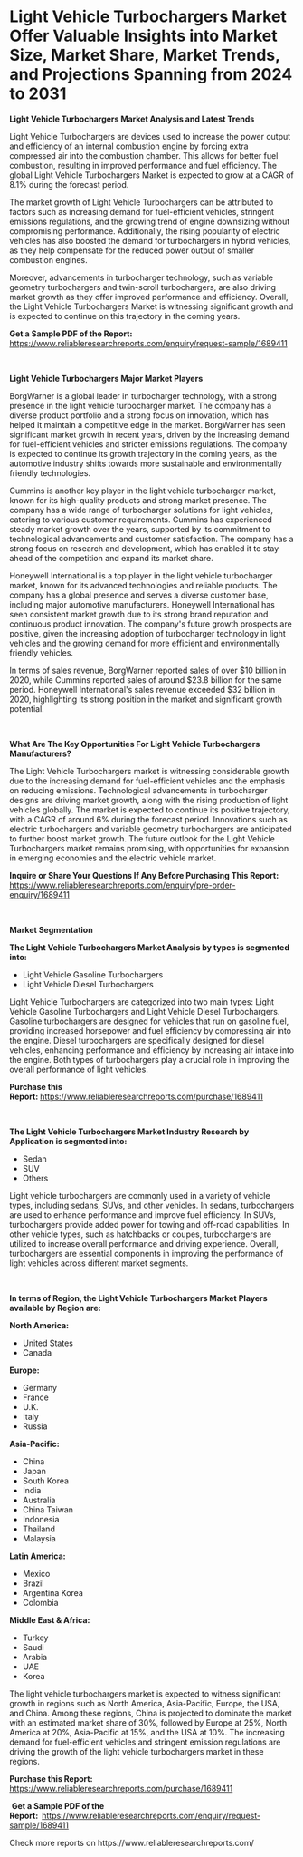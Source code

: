<p><h1>Light Vehicle Turbochargers Market Offer Valuable Insights into Market Size, Market Share, Market Trends, and Projections Spanning from 2024 to 2031</h1></p><p><strong>Light Vehicle Turbochargers Market Analysis and Latest Trends</strong></p>
<p><p>Light Vehicle Turbochargers are devices used to increase the power output and efficiency of an internal combustion engine by forcing extra compressed air into the combustion chamber. This allows for better fuel combustion, resulting in improved performance and fuel efficiency. The global Light Vehicle Turbochargers Market is expected to grow at a CAGR of 8.1% during the forecast period.</p><p>The market growth of Light Vehicle Turbochargers can be attributed to factors such as increasing demand for fuel-efficient vehicles, stringent emissions regulations, and the growing trend of engine downsizing without compromising performance. Additionally, the rising popularity of electric vehicles has also boosted the demand for turbochargers in hybrid vehicles, as they help compensate for the reduced power output of smaller combustion engines.</p><p>Moreover, advancements in turbocharger technology, such as variable geometry turbochargers and twin-scroll turbochargers, are also driving market growth as they offer improved performance and efficiency. Overall, the Light Vehicle Turbochargers Market is witnessing significant growth and is expected to continue on this trajectory in the coming years.</p></p>
<p><strong>Get a Sample PDF of the Report:&nbsp;</strong> <a href="https://www.reliableresearchreports.com/enquiry/request-sample/1689411">https://www.reliableresearchreports.com/enquiry/request-sample/1689411</a></p>
<p>&nbsp;</p>
<p><strong>Light Vehicle Turbochargers Major Market Players</strong></p>
<p><p>BorgWarner is a global leader in turbocharger technology, with a strong presence in the light vehicle turbocharger market. The company has a diverse product portfolio and a strong focus on innovation, which has helped it maintain a competitive edge in the market. BorgWarner has seen significant market growth in recent years, driven by the increasing demand for fuel-efficient vehicles and stricter emissions regulations. The company is expected to continue its growth trajectory in the coming years, as the automotive industry shifts towards more sustainable and environmentally friendly technologies.</p><p>Cummins is another key player in the light vehicle turbocharger market, known for its high-quality products and strong market presence. The company has a wide range of turbocharger solutions for light vehicles, catering to various customer requirements. Cummins has experienced steady market growth over the years, supported by its commitment to technological advancements and customer satisfaction. The company has a strong focus on research and development, which has enabled it to stay ahead of the competition and expand its market share.</p><p>Honeywell International is a top player in the light vehicle turbocharger market, known for its advanced technologies and reliable products. The company has a global presence and serves a diverse customer base, including major automotive manufacturers. Honeywell International has seen consistent market growth due to its strong brand reputation and continuous product innovation. The company's future growth prospects are positive, given the increasing adoption of turbocharger technology in light vehicles and the growing demand for more efficient and environmentally friendly vehicles.</p><p>In terms of sales revenue, BorgWarner reported sales of over $10 billion in 2020, while Cummins reported sales of around $23.8 billion for the same period. Honeywell International's sales revenue exceeded $32 billion in 2020, highlighting its strong position in the market and significant growth potential.</p></p>
<p>&nbsp;</p>
<p><strong>What Are The Key Opportunities For Light Vehicle Turbochargers Manufacturers?</strong></p>
<p><p>The Light Vehicle Turbochargers market is witnessing considerable growth due to the increasing demand for fuel-efficient vehicles and the emphasis on reducing emissions. Technological advancements in turbocharger designs are driving market growth, along with the rising production of light vehicles globally. The market is expected to continue its positive trajectory, with a CAGR of around 6% during the forecast period. Innovations such as electric turbochargers and variable geometry turbochargers are anticipated to further boost market growth. The future outlook for the Light Vehicle Turbochargers market remains promising, with opportunities for expansion in emerging economies and the electric vehicle market.</p></p>
<p><strong>Inquire or Share Your Questions If Any Before Purchasing This Report:</strong> <a href="https://www.reliableresearchreports.com/enquiry/pre-order-enquiry/1689411">https://www.reliableresearchreports.com/enquiry/pre-order-enquiry/1689411</a></p>
<p>&nbsp;</p>
<p><strong>Market Segmentation</strong></p>
<p><strong>The Light Vehicle Turbochargers Market Analysis by types is segmented into:</strong></p>
<p><ul><li>Light Vehicle Gasoline Turbochargers</li><li>Light Vehicle Diesel Turbochargers</li></ul></p>
<p><p>Light Vehicle Turbochargers are categorized into two main types: Light Vehicle Gasoline Turbochargers and Light Vehicle Diesel Turbochargers. Gasoline turbochargers are designed for vehicles that run on gasoline fuel, providing increased horsepower and fuel efficiency by compressing air into the engine. Diesel turbochargers are specifically designed for diesel vehicles, enhancing performance and efficiency by increasing air intake into the engine. Both types of turbochargers play a crucial role in improving the overall performance of light vehicles.</p></p>
<p><strong>Purchase this Report:&nbsp;</strong><a href="https://www.reliableresearchreports.com/purchase/1689411">https://www.reliableresearchreports.com/purchase/1689411</a></p>
<p>&nbsp;</p>
<p><strong>The Light Vehicle Turbochargers Market Industry Research by Application is segmented into:</strong></p>
<p><ul><li>Sedan</li><li>SUV</li><li>Others</li></ul></p>
<p><p>Light vehicle turbochargers are commonly used in a variety of vehicle types, including sedans, SUVs, and other vehicles. In sedans, turbochargers are used to enhance performance and improve fuel efficiency. In SUVs, turbochargers provide added power for towing and off-road capabilities. In other vehicle types, such as hatchbacks or coupes, turbochargers are utilized to increase overall performance and driving experience. Overall, turbochargers are essential components in improving the performance of light vehicles across different market segments.</p></p>
<p>&nbsp;</p>
<p><strong>In terms of Region, the Light Vehicle Turbochargers Market Players available by Region are:</strong></p>
<p>
    <p> <strong> North America: </strong>
        <ul>
            <li>United States</li>
            <li>Canada</li>
        </ul>
        </p> 
    <p> <strong> Europe: </strong>
        <ul>
            <li>Germany</li>
            <li>France</li>
            <li>U.K.</li>
            <li>Italy</li>
            <li>Russia</li>
        </ul>
        </p> 
    <p> <strong> Asia-Pacific: </strong>
        <ul>
            <li>China</li>
            <li>Japan</li>
            <li>South Korea</li>
            <li>India</li>
            <li>Australia</li>
            <li>China Taiwan</li>
            <li>Indonesia</li>
            <li>Thailand</li>
            <li>Malaysia</li>
        </ul>
        </p> 
    <p> <strong> Latin America: </strong>
        <ul>
            <li>Mexico</li>
            <li>Brazil</li>
            <li>Argentina Korea</li>
            <li>Colombia</li>
        </ul>
        </p> 
    <p> <strong> Middle East & Africa: </strong>
        <ul>
            <li>Turkey</li>
            <li>Saudi</li>
            <li>Arabia</li>
            <li>UAE</li>
            <li>Korea</li>
        </ul>
    </p>
    </p>
<p><p>The light vehicle turbochargers market is expected to witness significant growth in regions such as North America, Asia-Pacific, Europe, the USA, and China. Among these regions, China is projected to dominate the market with an estimated market share of 30%, followed by Europe at 25%, North America at 20%, Asia-Pacific at 15%, and the USA at 10%. The increasing demand for fuel-efficient vehicles and stringent emission regulations are driving the growth of the light vehicle turbochargers market in these regions.</p></p>
<p><strong>Purchase this Report: </strong><a href="https://www.reliableresearchreports.com/purchase/1689411">https://www.reliableresearchreports.com/purchase/1689411</a></p>
<p>&nbsp;<strong>Get a Sample PDF of the Report:&nbsp;&nbsp;</strong><a href="https://www.reliableresearchreports.com/enquiry/request-sample/1689411">https://www.reliableresearchreports.com/enquiry/request-sample/1689411</a></p>
<p><strong></strong></p>
<p>Check more reports on https://www.reliableresearchreports.com/</p>